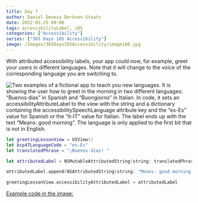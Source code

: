 ```yaml
---
title: Day 7
author: Daniel Devesa Derksen-Staats
date: 2022-05-25 09:00
tags: accessibilityLabel, iOS
categories: ["Accessibility"]
series: ["365 Days iOS Accessibility"]
image: /Images/365DaysIOSAccessibility/image186.jpg
---
```


With attributed accessibility labels, your app could now, for example, greet your users in different languages. Note that it will change to the voice of the corresponding language you are switching to.  

![Two examples of a fictional app to teach you new languages. It is showing the user how to greet in the morning in two different languages: “Buenos días” in Spanish and “Buongiorno” in Italian. In code, it sets an accessibilityAttributeLabel to the view with the string and a dictionary containing the accessibilitySpeechLanguage attribute key and the “es-Es” value for Spanish or the “it-IT” value for Italian. The label ends up with the text “Means: good morning”. The language is only applied to the first bit that is not in English.](/Images/365DaysIOSAccessibility/image186.jpg)

```swift
let greetingLessonView = UIView()
let bcp47LanguageCode = "es-Es"
let translatedPhrase = "¡Buenos días! "

let attributedLabel = NSMutableAttributedString(string: translatedPhrase,attributes: [.accessibilitySpeechLanguage: bcp47LanguageCode])

attributedLabel.append(NSAttributedString(string: "Means: good morning!"))

greetingLessonView.accessibilityAttributedLabel = attributedLabel
```

[Example code in the image:](https://gist.github.com/dadederk/7c76da1b7531f16a04ddf796ac1b8478)

